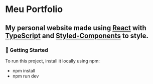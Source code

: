 # Meu Portfolio
<h2>My personal website made using <a href="https://react.dev/">React</a> with <a href="https://www.typescriptlang.org/">TypeScript</a> and <a href="https://styled-components.com/">Styled-Components</a> to style.</h2>

<h3>🚀 Getting Started</h3>

To run this project, install it locally using npm:

* npm install
* npm run dev
